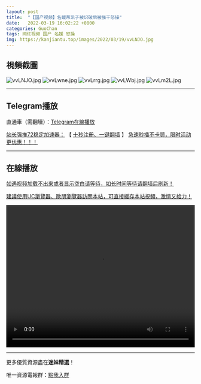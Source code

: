 ```yaml
---
layout: post
title:  "【国产视频】名媛吊凯子被识破后被强干怒操"
date:   2022-03-19 16:02:22 +0800
categories: GuoChan
tags: 网红视频 国产 名媛 怒操
img: https://kanjiantu.top/images/2022/03/19/vvLNJO.jpg
---
```



## 視頻截圖

![vvLNJO.jpg](https://kanjiantu.top/images/2022/03/19/vvLNJO.jpg)
![vvLwne.jpg](https://kanjiantu.top/images/2022/03/19/vvLwne.jpg)
![vvLrrg.jpg](https://kanjiantu.top/images/2022/03/19/vvLrrg.jpg)
![vvLWbj.jpg](https://kanjiantu.top/images/2022/03/19/vvLWbj.jpg)
![vvLm2L.jpg](https://kanjiantu.top/images/2022/03/19/vvLm2L.jpg)

* * *
## Telegram播放

直通車（需翻墻）：[Telegram在線播放](https://t.me/mimeijingxuan/251)

<u>站长强推72稳定加速器：</u> 【 [十秒注册、一键翻墙](https://www.mimei.blog/skip/vpn.html) 】
<u>  急速秒播不卡顿，限时活动更优惠！！！</u>
* * *
## 在線播放
<u>如遇视频加载不出来或者显示空白请等待，如长时间等待请翻墙后刷新！</u>

<u>建議使用UC瀏覽器、歐朋瀏覽器訪問本站，可直接緩存本站視頻，激情又給力！</u>
<center><video src="https://cdn.publer.io/uploads/videos/6246d53edb2797343b249818/aff520317dcc64b47eaa8b45b8bedf16.mp4" width="100%" height="380px" controls="controls"></video></center>


* * *
更多優質資源盡在**迷妹精選**！

唯一資源電報群：[點我入群](https://t.me/mimeijingxuan)


